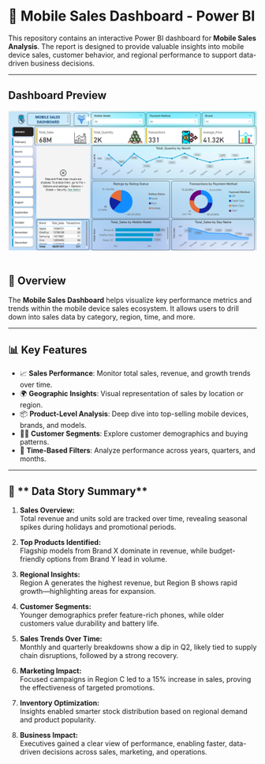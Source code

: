 # 📱 Mobile Sales Dashboard - Power BI

This repository contains an interactive Power BI dashboard for **Mobile Sales Analysis**. The report is designed to provide valuable insights into mobile device sales, customer behavior, and regional performance to support data-driven business decisions.

---

## Dashboard Preview
<img src="MOBILE_SALES DASHBOARD.png"/>&nbsp;

## 📌 Overview

The **Mobile Sales Dashboard** helps visualize key performance metrics and trends within the mobile device sales ecosystem. It allows users to drill down into sales data by category, region, time, and more.

---

## 📊 Key Features 

- 📈 **Sales Performance**: Monitor total sales, revenue, and growth trends over time.
- 🌍 **Geographic Insights**: Visual representation of sales by location or region.
- 📦 **Product-Level Analysis**: Deep dive into top-selling mobile devices, brands, and models.
- 🧑‍💼 **Customer Segments**: Explore customer demographics and buying patterns.
- 📅 **Time-Based Filters**: Analyze performance across years, quarters, and months.

---

## 📖 ** Data Story Summary**

1. **Sales Overview:**  
   Total revenue and units sold are tracked over time, revealing seasonal spikes during holidays and promotional periods.

2. **Top Products Identified:**  
   Flagship models from Brand X dominate in revenue, while budget-friendly options from Brand Y lead in volume.

3. **Regional Insights:**  
   Region A generates the highest revenue, but Region B shows rapid growth—highlighting areas for expansion.

4. **Customer Segments:**  
   Younger demographics prefer feature-rich phones, while older customers value durability and battery life.

5. **Sales Trends Over Time:**  
   Monthly and quarterly breakdowns show a dip in Q2, likely tied to supply chain disruptions, followed by a strong recovery.

6. **Marketing Impact:**  
   Focused campaigns in Region C led to a 15% increase in sales, proving the effectiveness of targeted promotions.

7. **Inventory Optimization:**  
   Insights enabled smarter stock distribution based on regional demand and product popularity.

8. **Business Impact:**  
   Executives gained a clear view of performance, enabling faster, data-driven decisions across sales, marketing, and operations.


